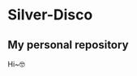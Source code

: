 # Silver-Disco
## My personal repository
Hi~<font style="vertical-align: inherit;"><font style="vertical-align: inherit;">🤓</font></font>
